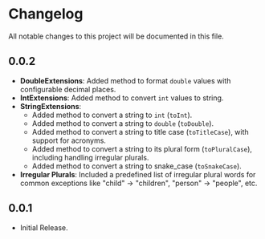 # Changelog

All notable changes to this project will be documented in this file.

## 0.0.2
- **DoubleExtensions**: Added method to format `double` values with configurable decimal places.
- **IntExtensions**: Added method to convert `int` values to string.
- **StringExtensions**:
  - Added method to convert a string to `int` (`toInt`).
  - Added method to convert a string to `double` (`toDouble`).
  - Added method to convert a string to title case (`toTitleCase`), with support for acronyms.
  - Added method to convert a string to its plural form (`toPluralCase`), including handling irregular plurals.
  - Added method to convert a string to snake_case (`toSnakeCase`).
- **Irregular Plurals**: Included a predefined list of irregular plural words for common exceptions like "child" → "children", "person" → "people", etc.


## 0.0.1
- Initial Release.


